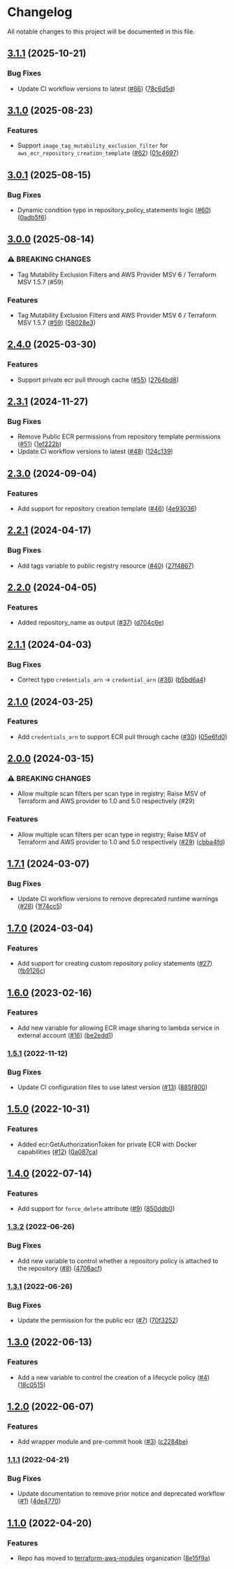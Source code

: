 # Changelog

All notable changes to this project will be documented in this file.

## [3.1.1](https://github.com/terraform-aws-modules/terraform-aws-ecr/compare/v3.1.0...v3.1.1) (2025-10-21)

### Bug Fixes

* Update CI workflow versions to latest ([#66](https://github.com/terraform-aws-modules/terraform-aws-ecr/issues/66)) ([78c6d5d](https://github.com/terraform-aws-modules/terraform-aws-ecr/commit/78c6d5d42fad7c670b1cc692f17786e8978a7290))

## [3.1.0](https://github.com/terraform-aws-modules/terraform-aws-ecr/compare/v3.0.1...v3.1.0) (2025-08-23)


### Features

* Support `image_tag_mutability_exclusion_filter` for `aws_ecr_repository_creation_template` ([#62](https://github.com/terraform-aws-modules/terraform-aws-ecr/issues/62)) ([01c4697](https://github.com/terraform-aws-modules/terraform-aws-ecr/commit/01c469738d8196787b944273bd11a06fff6867ab))

## [3.0.1](https://github.com/terraform-aws-modules/terraform-aws-ecr/compare/v3.0.0...v3.0.1) (2025-08-15)


### Bug Fixes

* Dynamic condition typo in repository_policy_statements logic ([#60](https://github.com/terraform-aws-modules/terraform-aws-ecr/issues/60)) ([0adb5f6](https://github.com/terraform-aws-modules/terraform-aws-ecr/commit/0adb5f6cea4957cd15bfbbf9b481ad18b91ba259))

## [3.0.0](https://github.com/terraform-aws-modules/terraform-aws-ecr/compare/v2.4.0...v3.0.0) (2025-08-14)


### ⚠ BREAKING CHANGES

* Tag Mutability Exclusion Filters and AWS Provider MSV 6 / Terraform MSV 1.5.7  (#59)

### Features

* Tag Mutability Exclusion Filters and AWS Provider MSV 6 / Terraform MSV 1.5.7  ([#59](https://github.com/terraform-aws-modules/terraform-aws-ecr/issues/59)) ([58028e3](https://github.com/terraform-aws-modules/terraform-aws-ecr/commit/58028e3fef920f1397b47d0da39fb2b86f4a2ea5))

## [2.4.0](https://github.com/terraform-aws-modules/terraform-aws-ecr/compare/v2.3.1...v2.4.0) (2025-03-30)


### Features

* Support private ecr pull through cache ([#55](https://github.com/terraform-aws-modules/terraform-aws-ecr/issues/55)) ([2764bd8](https://github.com/terraform-aws-modules/terraform-aws-ecr/commit/2764bd8242d9f0a268ef500364bed8486a281f14))

## [2.3.1](https://github.com/terraform-aws-modules/terraform-aws-ecr/compare/v2.3.0...v2.3.1) (2024-11-27)


### Bug Fixes

* Remove Public ECR permissions from repository template permissions ([#51](https://github.com/terraform-aws-modules/terraform-aws-ecr/issues/51)) ([1ef222b](https://github.com/terraform-aws-modules/terraform-aws-ecr/commit/1ef222bf4744412f5ab343d7b8ebd021d94652a6))
* Update CI workflow versions to latest ([#48](https://github.com/terraform-aws-modules/terraform-aws-ecr/issues/48)) ([124c139](https://github.com/terraform-aws-modules/terraform-aws-ecr/commit/124c13976f4cdc061f5b1ddb38bff715eeba2ad5))

## [2.3.0](https://github.com/terraform-aws-modules/terraform-aws-ecr/compare/v2.2.1...v2.3.0) (2024-09-04)


### Features

* Add support for repository creation template ([#46](https://github.com/terraform-aws-modules/terraform-aws-ecr/issues/46)) ([4e93036](https://github.com/terraform-aws-modules/terraform-aws-ecr/commit/4e930363ba48a676c7b1a5a4ff492567f77e75c1))

## [2.2.1](https://github.com/terraform-aws-modules/terraform-aws-ecr/compare/v2.2.0...v2.2.1) (2024-04-17)


### Bug Fixes

* Add tags variable to public registry resource ([#40](https://github.com/terraform-aws-modules/terraform-aws-ecr/issues/40)) ([27f4867](https://github.com/terraform-aws-modules/terraform-aws-ecr/commit/27f48679600c7bc86528e0a95a9f221a5e1c5854))

## [2.2.0](https://github.com/terraform-aws-modules/terraform-aws-ecr/compare/v2.1.1...v2.2.0) (2024-04-05)


### Features

* Added repository_name as output ([#37](https://github.com/terraform-aws-modules/terraform-aws-ecr/issues/37)) ([d704c6e](https://github.com/terraform-aws-modules/terraform-aws-ecr/commit/d704c6e6b88726a9f24c466d38654ab9470de181))

## [2.1.1](https://github.com/terraform-aws-modules/terraform-aws-ecr/compare/v2.1.0...v2.1.1) (2024-04-03)


### Bug Fixes

* Correct typo `credentials_arn` -> `credential_arn` ([#36](https://github.com/terraform-aws-modules/terraform-aws-ecr/issues/36)) ([b5bd6a4](https://github.com/terraform-aws-modules/terraform-aws-ecr/commit/b5bd6a4cadf0e9f66ea144ba16f6e7455c778416))

## [2.1.0](https://github.com/terraform-aws-modules/terraform-aws-ecr/compare/v2.0.0...v2.1.0) (2024-03-25)


### Features

* Add `credentials_arn` to support ECR pull through cache ([#30](https://github.com/terraform-aws-modules/terraform-aws-ecr/issues/30)) ([05e6fd0](https://github.com/terraform-aws-modules/terraform-aws-ecr/commit/05e6fd073519aa61e880e6a3b4712d67087ea77f))

## [2.0.0](https://github.com/terraform-aws-modules/terraform-aws-ecr/compare/v1.7.1...v2.0.0) (2024-03-15)


### ⚠ BREAKING CHANGES

* Allow multiple scan filters per scan type in registry; Raise MSV of Terraform and AWS provider to 1.0 and 5.0 respectively (#29)

### Features

* Allow multiple scan filters per scan type in registry; Raise MSV of Terraform and AWS provider to 1.0 and 5.0 respectively ([#29](https://github.com/terraform-aws-modules/terraform-aws-ecr/issues/29)) ([cbba4fd](https://github.com/terraform-aws-modules/terraform-aws-ecr/commit/cbba4fd31f5a7a04b3d57666c409996bf5eb2bdd))

## [1.7.1](https://github.com/terraform-aws-modules/terraform-aws-ecr/compare/v1.7.0...v1.7.1) (2024-03-07)


### Bug Fixes

* Update CI workflow versions to remove deprecated runtime warnings ([#28](https://github.com/terraform-aws-modules/terraform-aws-ecr/issues/28)) ([1f74cc5](https://github.com/terraform-aws-modules/terraform-aws-ecr/commit/1f74cc5b0b5982bb4be0faed117faba1d3b92773))

## [1.7.0](https://github.com/terraform-aws-modules/terraform-aws-ecr/compare/v1.6.0...v1.7.0) (2024-03-04)


### Features

* Add support for creating custom repository policy statements ([#27](https://github.com/terraform-aws-modules/terraform-aws-ecr/issues/27)) ([fb9126c](https://github.com/terraform-aws-modules/terraform-aws-ecr/commit/fb9126ca4c9a5c2d3213f525e040d4a84ff6e71c))

## [1.6.0](https://github.com/terraform-aws-modules/terraform-aws-ecr/compare/v1.5.1...v1.6.0) (2023-02-16)


### Features

* Add new variable for allowing ECR image sharing to lambda service in external account ([#16](https://github.com/terraform-aws-modules/terraform-aws-ecr/issues/16)) ([be2edd1](https://github.com/terraform-aws-modules/terraform-aws-ecr/commit/be2edd1b481e14e45d5d548ca47e04c41dce2058))

### [1.5.1](https://github.com/terraform-aws-modules/terraform-aws-ecr/compare/v1.5.0...v1.5.1) (2022-11-12)


### Bug Fixes

* Update CI configuration files to use latest version ([#13](https://github.com/terraform-aws-modules/terraform-aws-ecr/issues/13)) ([885f800](https://github.com/terraform-aws-modules/terraform-aws-ecr/commit/885f800769f2616aa8306190aa664f6f88633404))

## [1.5.0](https://github.com/terraform-aws-modules/terraform-aws-ecr/compare/v1.4.0...v1.5.0) (2022-10-31)


### Features

* Added ecr:GetAuthorizationToken for private ECR with Docker capabilities ([#12](https://github.com/terraform-aws-modules/terraform-aws-ecr/issues/12)) ([0a087ca](https://github.com/terraform-aws-modules/terraform-aws-ecr/commit/0a087ca8c2d9097fe2b73e112549739962114c9f))

## [1.4.0](https://github.com/terraform-aws-modules/terraform-aws-ecr/compare/v1.3.2...v1.4.0) (2022-07-14)


### Features

* Add support for `force_delete` attribute ([#9](https://github.com/terraform-aws-modules/terraform-aws-ecr/issues/9)) ([850ddb0](https://github.com/terraform-aws-modules/terraform-aws-ecr/commit/850ddb0a35188785b3dee3e64ad8833175f7376e))

### [1.3.2](https://github.com/terraform-aws-modules/terraform-aws-ecr/compare/v1.3.1...v1.3.2) (2022-06-26)


### Bug Fixes

* Add new variable to control whether a repository policy is attached to the repository ([#8](https://github.com/terraform-aws-modules/terraform-aws-ecr/issues/8)) ([4706acf](https://github.com/terraform-aws-modules/terraform-aws-ecr/commit/4706acfd9137a1bd2ccf918767c48ec73b99dfbd))

### [1.3.1](https://github.com/terraform-aws-modules/terraform-aws-ecr/compare/v1.3.0...v1.3.1) (2022-06-26)


### Bug Fixes

* Update the permission for the public ecr ([#7](https://github.com/terraform-aws-modules/terraform-aws-ecr/issues/7)) ([70f3252](https://github.com/terraform-aws-modules/terraform-aws-ecr/commit/70f3252311f29bc9dc3ea6e72ec2abb70c387eb1))

## [1.3.0](https://github.com/terraform-aws-modules/terraform-aws-ecr/compare/v1.2.0...v1.3.0) (2022-06-13)


### Features

* Add a new variable to control the creation of a lifecycle policy ([#4](https://github.com/terraform-aws-modules/terraform-aws-ecr/issues/4)) ([18c0515](https://github.com/terraform-aws-modules/terraform-aws-ecr/commit/18c05151fa481a02a93ba2ab549842b0e5bddf1a))

## [1.2.0](https://github.com/terraform-aws-modules/terraform-aws-ecr/compare/v1.1.1...v1.2.0) (2022-06-07)


### Features

* Add wrapper module and pre-commit hook ([#3](https://github.com/terraform-aws-modules/terraform-aws-ecr/issues/3)) ([c2284be](https://github.com/terraform-aws-modules/terraform-aws-ecr/commit/c2284be33c572839d178bcbcf53f1eaaebe5016c))

### [1.1.1](https://github.com/terraform-aws-modules/terraform-aws-ecr/compare/v1.1.0...v1.1.1) (2022-04-21)


### Bug Fixes

* Update documentation to remove prior notice and deprecated workflow ([#1](https://github.com/terraform-aws-modules/terraform-aws-ecr/issues/1)) ([4de4770](https://github.com/terraform-aws-modules/terraform-aws-ecr/commit/4de4770117a8574b28f9ebe99b8823137e3e2ff0))

## [1.1.0](https://github.com/clowdhaus/terraform-aws-ecr/compare/v1.0.0...v1.1.0) (2022-04-20)


### Features

* Repo has moved to [terraform-aws-modules](https://github.com/terraform-aws-modules/terraform-aws-ecr) organization ([8e15f9a](https://github.com/clowdhaus/terraform-aws-ecr/commit/8e15f9aa955e5f7ce7832bf9514ac149c0f8d631))
